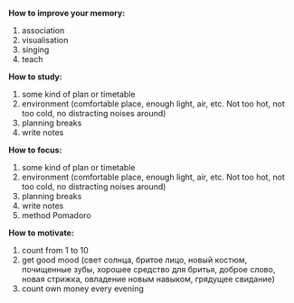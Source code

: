 **How to improve your memory:**

1) association
2) visualisation
3) singing
4) teach

**How to study:**

1) some kind of plan or timetable
2) environment (comfortable place, enough light, air, etc. Not too hot, not too cold, no distracting noises around)
3) planning breaks
4) write notes

**How to focus:**

1) some kind of plan or timetable
2) environment (comfortable place, enough light, air, etc. Not too hot, not too cold, no distracting noises around)
3) planning breaks
4) write notes
5) method Pomadoro

**How to motivate:**

1) count from 1 to 10
2) get good mood (свет солнца, бритое лицо, новый костюм, почищенные зубы, хорошее средство для бритья, доброе слово,
   новая стрижка, овладение новым навыком, грядущее свидание)
4) count own money every evening
